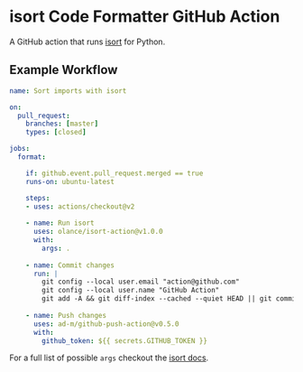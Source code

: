 # isort Code Formatter GitHub Action

A GitHub action that runs [isort](https://github.com/timothycrosley/isort) for Python.

## Example Workflow

```yaml
name: Sort imports with isort

on:
  pull_request:
    branches: [master]
    types: [closed]

jobs:
  format:

    if: github.event.pull_request.merged == true
    runs-on: ubuntu-latest

    steps:
    - uses: actions/checkout@v2
      
    - name: Run isort
      uses: olance/isort-action@v1.0.0
      with:
        args: .
      
    - name: Commit changes
      run: |
        git config --local user.email "action@github.com"
        git config --local user.name "GitHub Action"
        git add -A && git diff-index --cached --quiet HEAD || git commit -m 'isort'
      
    - name: Push changes
      uses: ad-m/github-push-action@v0.5.0
      with:
        github_token: ${{ secrets.GITHUB_TOKEN }}
```

For a full list of possible `args` checkout the [isort docs](https://timothycrosley.github.io/isort/#using-isort).
